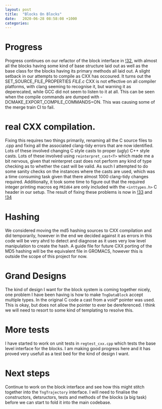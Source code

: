 ```yaml
---
layout: post
title:  "Blocks On Blocks"
date:   2020-06-28 08:58:08 +1000
categories: 
---
```


# Progress

Progress continues on our refactor of the block interface in [!32](https://gitlab.com/gromacs/tng/-/merge_requests/32), with almost all the blocks having some kind of base structure laid out as well as the base class for the blocks having its primary methods all laid out. A slight setback in our attempts to compile as CXX has occoured. It turns out the SET_SOURCE_FILE_PROPERTIES *FILE.c* CXX is not effective on all compiler platforms, with clang seeming to recognise it, but warning it as deperecated, while GCC did not seem to listen to it at all. This can be seen when the compile commands are dumped with -DCMAKE_EXPORT_COMPILE_COMMANDS=ON. This was causing some of the merge train CI to fail. 

# real CXX compilation.

Fixing this requires two things primarily, renaming all the C source files to .cpp and fixing all the associated clang-tidy errors that are now identified.
Lots of these involved changing C style casts to proper (ugly) C++ style casts. Lots of these involved using ```reinterpret_cast<T>``` which made me a bit nervous, given that reinterpret cast does not perform any kind of type checking as to whether the cast will be valid. As such I attempted to do some sanity checks on the instances where the casts are used, which was a time consuming task given that there almost 1000 clang-tidy changes required. Additionally, it took some time to figure out that the required integer printing macros eg ```PRId64``` are only included with the ```<inttypes.h>``` C header in our setup. The result of fixing these problems is now in [!33](https://gitlab.com/gromacs/tng/-/merge_requests/33) and [!34](https://gitlab.com/gromacs/tng/-/merge_requests/32)

# Hashing

We considered moving the md5 hashing sources to CXX compilation and did temporarily, however in the end we decided against it as errors in this code will be very ahrd to detect and diagnose as it uses very low level manipulation to create the hash. A guide file for future CXX porting of the MD5 hashing will be the equivalent file in GROMACS, however this is outside the scope of this project for now. 


# Grand Designs

The kind of design I want for the block system is coming together nicely, one problem I have been having is how to make `TngDataBlock` accept multiple types. In the original C code a cast from a void* pointer was used. This is okay, but does not allow the pointer to ever be dereferenced. I think we will need to resort to some kind of templating to resolve this. 


# More tests

I have started to work on unit tests in `regtest_cxx.cpp` which tests the base level interface for the blocks. I am making good progress here and it has proved very usefull as a test bed for the kind of design I want.


# Next steps

Continue to work on the block interface and see how this might stitch  together into the ```TngTrajectory``` interface. I will need to finalise the constructors, detsructors, tests and methods of the blocks (a big task) before we can start to fold it into the main codebase.

